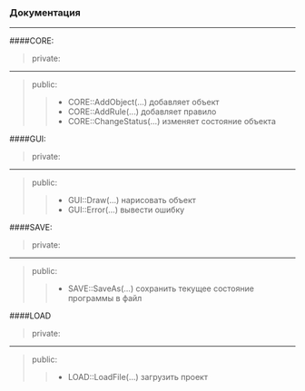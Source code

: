 ### Документация
***
####CORE:
>private:  
***
>public:  
>>- CORE::AddObject(...)  добавляет объект
>>- CORE::AddRule(...)  добавляет правило
>>- CORE::ChangeStatus(...)  изменяет состояние объекта

####GUI:  
>private:  
***
>public:  
>>- GUI::Draw(...)  нарисовать объект
>>- GUI::Error(...)  вывести ошибку

####SAVE:  
>private:  
***
>public:  
>>- SAVE::SaveAs(...)  сохранить текущее состояние программы в файл

####LOAD
>private:
***
>public:
>>- LOAD::LoadFile(...)  загрузить проект
